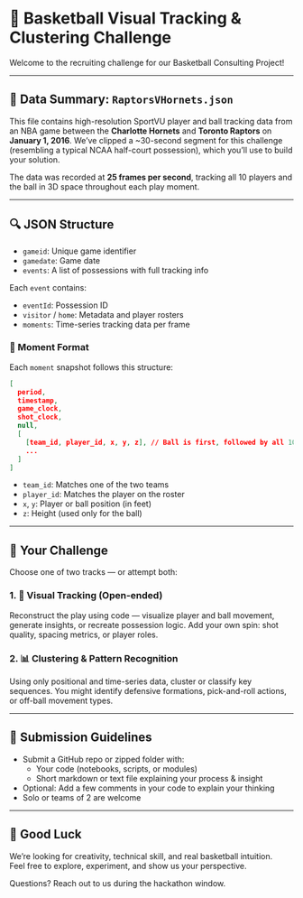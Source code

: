 # 🏀 Basketball Visual Tracking & Clustering Challenge

Welcome to the recruiting challenge for our Basketball Consulting Project!  

---

## 📂 Data Summary: `RaptorsVHornets.json`

This file contains high-resolution SportVU player and ball tracking data from an NBA game between the **Charlotte Hornets** and **Toronto Raptors** on **January 1, 2016**. We’ve clipped a ~30-second segment for this challenge (resembling a typical NCAA half-court possession), which you’ll use to build your solution.

The data was recorded at **25 frames per second**, tracking all 10 players and the ball in 3D space throughout each play moment.

---

## 🔍 JSON Structure

- `gameid`: Unique game identifier  
- `gamedate`: Game date  
- `events`: A list of possessions with full tracking info

Each `event` contains:
- `eventId`: Possession ID  
- `visitor` / `home`: Metadata and player rosters  
- `moments`: Time-series tracking data per frame

### 🧱 Moment Format
Each `moment` snapshot follows this structure:

```json
[
  period,
  timestamp,
  game_clock,
  shot_clock,
  null,
  [
    [team_id, player_id, x, y, z], // Ball is first, followed by all 10 players
    ...
  ]
]
```

- `team_id`: Matches one of the two teams
- `player_id`: Matches the player on the roster
- `x`, `y`: Player or ball position (in feet)
- `z`: Height (used only for the ball)

---

## 🧠 Your Challenge

Choose one of two tracks — or attempt both:

### 1. 🔎 Visual Tracking (Open-ended)
Reconstruct the play using code — visualize player and ball movement, generate insights, or recreate possession logic. Add your own spin: shot quality, spacing metrics, or player roles.

### 2. 📊 Clustering & Pattern Recognition
Using only positional and time-series data, cluster or classify key sequences. You might identify defensive formations, pick-and-roll actions, or off-ball movement types.

---

## 📝 Submission Guidelines

- Submit a GitHub repo or zipped folder with:
  - Your code (notebooks, scripts, or modules)
  - Short markdown or text file explaining your process & insight
- Optional: Add a few comments in your code to explain your thinking
- Solo or teams of 2 are welcome

---

## 🙌 Good Luck

We’re looking for creativity, technical skill, and real basketball intuition.  
Feel free to explore, experiment, and show us your perspective.

Questions? Reach out to us during the hackathon window.
